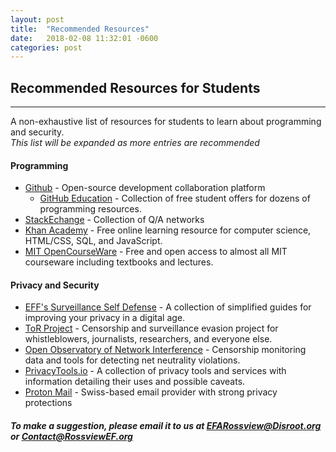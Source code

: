 ```yaml
---
layout: post
title:  "Recommended Resources"
date:   2018-02-08 11:32:01 -0600
categories: post
---
```


## Recommended Resources for Students
---

A non-exhaustive list of resources for students to learn about programming and security.  
*This list will be expanded as more entries are recommended*  
  
#### Programming
* [Github](https://GitHub.com) - Open-source development collaboration platform
    * [GitHub Education](https://education.github.com/pack) - Collection of free student offers for dozens of programming resources.
* [StackEchange](https://stackexchange.com/) - Collection of Q/A networks
* [Khan Academy](https://khanacademy.org) - Free online learning resource for computer science, HTML/CSS, SQL, and JavaScript.
* [MIT OpenCourseWare](https://ocw.mit.edu/index.htm) - Free and open access to almost all MIT courseware including textbooks and lectures.

#### Privacy and Security
* [EFF's Surveillance Self Defense](https://ssd.eff.org) - A collection of simplified guides for improving your privacy in a digital age.
* [ToR Project](https://torproject.org) - Censorship and surveillance evasion project for whistleblowers, journalists, researchers, and everyone else.
* [Open Observatory of Network Interference](https://ooni.torproject.org/) - Censorship monitoring data and tools for detecting net neutrality violations.
* [PrivacyTools.io](https://privacytools.io) - A collection of privacy tools and services with information detailing their uses and possible caveats.
* [Proton Mail](https://protonmail.com) - Swiss-based email provider with strong privacy protections

##### To make a suggestion, please email it to us at EFARossview@Disroot.org or Contact@RossviewEF.org
